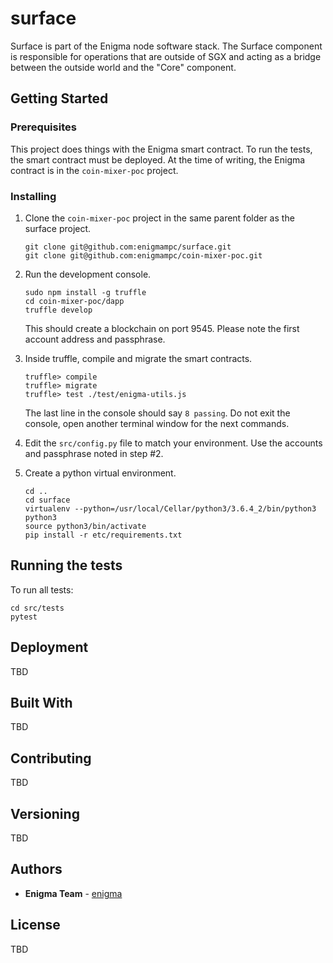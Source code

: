 # surface
Surface is part of the Enigma node software stack. The Surface component is responsible for operations that are outside of SGX and acting as a bridge between the outside world and the "Core" component.

## Getting Started


### Prerequisites

This project does things with the Enigma smart contract. To run the tests, the 
smart contract must be deployed. At the time of writing, the Enigma contract is
in the `coin-mixer-poc` project.

### Installing

1. Clone the `coin-mixer-poc` project in the same parent folder as the
 surface project.
    ```
    git clone git@github.com:enigmampc/surface.git 
    git clone git@github.com:enigmampc/coin-mixer-poc.git
    ```
    
2. Run the development console.
    ```
    sudo npm install -g truffle
    cd coin-mixer-poc/dapp
    truffle develop
    ```
    This should create a blockchain on port 9545. Please note the first account address and passphrase.

3. Inside truffle, compile and migrate the smart contracts.
    ```
    truffle> compile
    truffle> migrate
    truffle> test ./test/enigma-utils.js
    ```
    The last line in the console should say `8 passing`.  Do not exit the console, open another terminal window
    for the next commands.

4. Edit the `src/config.py` file to match your environment. Use the accounts and
    passphrase noted in step #2. 
    
5. Create a python virtual environment.
    ```
    cd ..
    cd surface
    virtualenv --python=/usr/local/Cellar/python3/3.6.4_2/bin/python3 python3
    source python3/bin/activate
    pip install -r etc/requirements.txt
    ```


## Running the tests

To run all tests:

```
cd src/tests
pytest
```

## Deployment

TBD 

## Built With

TBD

## Contributing

TBD 

## Versioning

TBD 

## Authors

* **Enigma Team** - [enigma](https://enigma.co/)

## License

TBD
